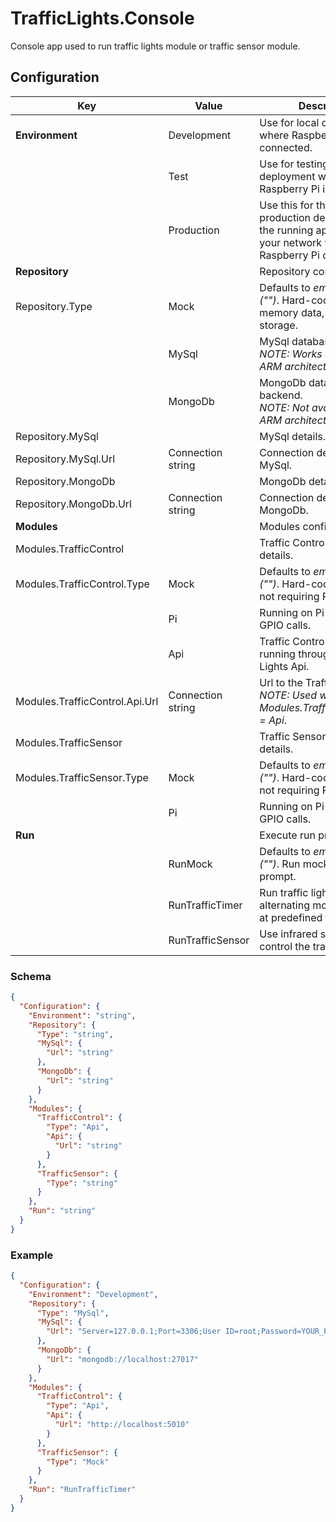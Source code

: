 # TrafficLights.Console

Console app used to run traffic lights module or traffic sensor module.

## Configuration

|Key|Value|Description|
|-----|-----|-----|
|**Environment**|Development|Use for local development where Raspberry Pi is not connected.|
||Test|Use for testing the deployment where Raspberry Pi is connected.|
||Production|Use this for the final production deployment of the running application on your network with Raspberry Pi connected.|
|**Repository**||Repository configuration.|
|Repository.Type|Mock|Defaults to *empty string ("")*. Hard-coded in-memory data, no persistent storage.|
||MySql|MySql database backend.<br>_NOTE: Works on AMD and ARM architectures_.|
||MongoDb|MongoDb database backend.<br>_NOTE: Not available for ARM architecture_.|
|Repository.MySql||MySql details.|
|Repository.MySql.Url|Connection string|Connection details to MySql.|
|Repository.MongoDb||MongoDb details.|
|Repository.MongoDb.Url|Connection string|Connection details to MongoDb.|
|**Modules**||Modules configuration.|
|Modules.TrafficControl||Traffic Control module details.|
|Modules.TrafficControl.Type|Mock|Defaults to *empty string ("")*. Hard-coded module not requiring Pi.|
||Pi|Running on Pi and making GPIO calls.|
||Api|Traffic Control module running through Traffic Lights Api.|
|Modules.TrafficControl.Api.Url|Connection string|Url to the Traffic Lights Api.<br>_NOTE: Used when Modules.TrafficControl.Type = Api_.|
|Modules.TrafficSensor||Traffic Sensor module details.|
|Modules.TrafficSensor.Type|Mock|Defaults to *empty string ("")*. Hard-coded module not requiring Pi.|
||Pi|Running on Pi and making GPIO calls.|
|**Run**||Execute run process.|
||RunMock|Defaults to *empty string ("")*. Run mock command prompt.|
||RunTrafficTimer|Run traffic lights in alternating mode executing at predefined time intervals.|
||RunTrafficSensor|Use infrared sensor to control the traffic lights.|

### Schema

```json
{
  "Configuration": {
    "Environment": "string",
    "Repository": {
      "Type": "string",
      "MySql": {
        "Url": "string"
      },
      "MongoDb": {
        "Url": "string"
      }
    },
    "Modules": {
      "TrafficControl": {
        "Type": "Api",
        "Api": {
          "Url": "string"
        }
      },
      "TrafficSensor": {
        "Type": "string"
      }
    },
    "Run": "string"
  }
}
```

### Example

```json
{
  "Configuration": {
    "Environment": "Development",
    "Repository": {
      "Type": "MySql",
      "MySql": {
        "Url": "Server=127.0.0.1;Port=3306;User ID=root;Password=YOUR_PASSWORD;Database=DATABASE_NAME"
      },
      "MongoDb": {
        "Url": "mongodb://localhost:27017"
      }
    },
    "Modules": {
      "TrafficControl": {
        "Type": "Api",
        "Api": {
          "Url": "http://localhost:5010"
        }
      },
      "TrafficSensor": {
        "Type": "Mock"
      }
    },
    "Run": "RunTrafficTimer"
  }
}
```